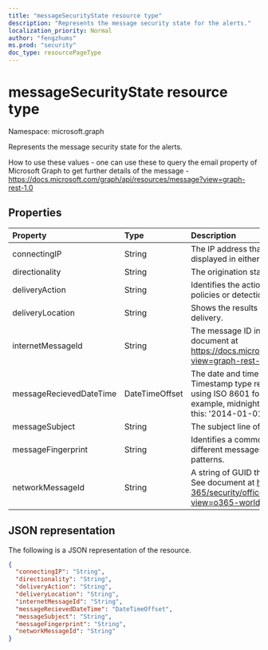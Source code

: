 ```yaml
---
title: "messageSecurityState resource type"
description: "Represents the message security state for the alerts."
localization_priority: Normal
author: "fengzhums"
ms.prod: "security"
doc_type: resourcePageType
---
```


# messageSecurityState resource type

Namespace: microsoft.graph

Represents the message security state for the alerts.

How to use these values -  one can use these to query the email property of Microsoft Graph to get further details of the message  - https://docs.microsoft.com/graph/api/resources/message?view=graph-rest-1.0


## Properties

| Property     | Type        | Description |
|:-------------|:------------|:------------|
|connectingIP|String| The IP address that submitted the email. The IP address is displayed in either an IPv4 or IPv6 address format.|
|directionality|String|The origination status of the email message.|
|deliveryAction|String| Identifies the action taken on an email due to existing policies or detections.|
|deliveryLocation|String| Shows the results of policies and detections that run post-delivery.|
|internetMessageId|String| The message ID in the format specified by RFC2822. See document at https://docs.microsoft.com/graph/api/resources/message?view=graph-rest-1.0 |
|messageRecievedDateTime|DateTimeOffset| The date and time the message was received. The Timestamp type represents date and time information using ISO 8601 format and is always in UTC time. For example, midnight UTC on Jan 1, 2014 would look like this: '2014-01-01T00:00:00Z'.|
|messageSubject|String| The subject line of the message.|
|messageFingerprint|String| Identifies a commonly used message components across different messages to uniquely identify specific message patterns.|
|networkMessageId|String| A string of GUID that represents the Network message ID. See document at https://docs.microsoft.com/microsoft-365/security/office-365-security/admin-submission?view=o365-worldwide|


## JSON representation

The following is a JSON representation of the resource.

<!-- {
  "blockType": "resource",
  "optionalProperties": [

  ],
  "@odata.type": "microsoft.graph.messageSecurityState",
  "baseType": null
}-->

```json
{
  "connectingIP": "String",
  "directionality": "String",
  "deliveryAction": "String",
  "deliveryLocation": "String",
  "internetMessageId": "String",
  "messageRecievedDateTime": "DateTimeOffset",
  "messageSubject": "String",
  "messageFingerprint": "String",
  "networkMessageId": "String"
}
```

<!-- uuid: 16cd6b66-4b1a-43a1-adaf-3a886856ed98
2019-02-04 14:57:30 UTC -->
<!-- {
  "type": "#page.annotation",
  "description": "messageSecurityState resource",
  "keywords": "",
  "section": "documentation",
  "tocPath": ""
}-->

